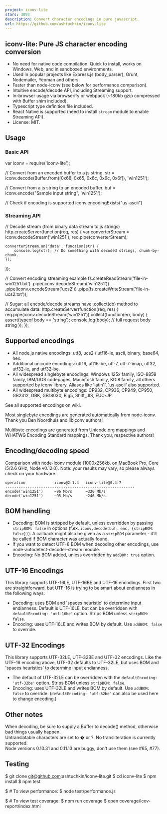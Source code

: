 ```yaml
---
project: iconv-lite
stars: 3093
description: Convert character encodings in pure javascript.
url: https://github.com/ashtuchkin/iconv-lite
---
```


iconv-lite: Pure JS character encoding conversion
-------------------------------------------------

-   No need for native code compilation. Quick to install, works on Windows, Web, and in sandboxed environments.
-   Used in popular projects like Express.js (body\_parser), Grunt, Nodemailer, Yeoman and others.
-   Faster than node-iconv (see below for performance comparison).
-   Intuitive encode/decode API, including Streaming support.
-   In-browser usage via browserify or webpack (~180kb gzip compressed with Buffer shim included).
-   Typescript type definition file included.
-   React Native is supported (need to install `stream` module to enable Streaming API).
-   License: MIT.

  

Usage
-----

### Basic API

var iconv \= require('iconv-lite');

// Convert from an encoded buffer to a js string.
str \= iconv.decode(Buffer.from(\[0x68, 0x65, 0x6c, 0x6c, 0x6f\]), 'win1251');

// Convert from a js string to an encoded buffer.
buf \= iconv.encode("Sample input string", 'win1251');

// Check if encoding is supported
iconv.encodingExists("us-ascii")

### Streaming API

// Decode stream (from binary data stream to js strings)
http.createServer(function(req, res) {
    var converterStream \= iconv.decodeStream('win1251');
    req.pipe(converterStream);

    converterStream.on('data', function(str) {
        console.log(str); // Do something with decoded strings, chunk-by-chunk.
    });
});

// Convert encoding streaming example
fs.createReadStream('file-in-win1251.txt')
    .pipe(iconv.decodeStream('win1251'))
    .pipe(iconv.encodeStream('ucs2'))
    .pipe(fs.createWriteStream('file-in-ucs2.txt'));

// Sugar: all encode/decode streams have .collect(cb) method to accumulate data.
http.createServer(function(req, res) {
    req.pipe(iconv.decodeStream('win1251')).collect(function(err, body) {
        assert(typeof body \== 'string');
        console.log(body); // full request body string
    });
});

Supported encodings
-------------------

-   All node.js native encodings: utf8, ucs2 / utf16-le, ascii, binary, base64, hex.
-   Additional unicode encodings: utf16, utf16-be, utf-7, utf-7-imap, utf32, utf32-le, and utf32-be.
-   All widespread singlebyte encodings: Windows 125x family, ISO-8859 family, IBM/DOS codepages, Macintosh family, KOI8 family, all others supported by iconv library. Aliases like 'latin1', 'us-ascii' also supported.
-   All widespread multibyte encodings: CP932, CP936, CP949, CP950, GB2312, GBK, GB18030, Big5, Shift\_JIS, EUC-JP.

See all supported encodings on wiki.

Most singlebyte encodings are generated automatically from node-iconv. Thank you Ben Noordhuis and libiconv authors!

Multibyte encodings are generated from Unicode.org mappings and WHATWG Encoding Standard mappings. Thank you, respective authors!

Encoding/decoding speed
-----------------------

Comparison with node-iconv module (1000x256kb, on MacBook Pro, Core i5/2.6 GHz, Node v0.12.0). Note: your results may vary, so please always check on your hardware.

```
operation             iconv@2.1.4   iconv-lite@0.4.7
----------------------------------------------------------
encode('win1251')     ~96 Mb/s      ~320 Mb/s
decode('win1251')     ~95 Mb/s      ~246 Mb/s
```

BOM handling
------------

-   Decoding: BOM is stripped by default, unless overridden by passing `stripBOM: false` in options (f.ex. `iconv.decode(buf, enc, {stripBOM: false})`). A callback might also be given as a `stripBOM` parameter - it'll be called if BOM character was actually found.
-   If you want to detect UTF-8 BOM when decoding other encodings, use node-autodetect-decoder-stream module.
-   Encoding: No BOM added, unless overridden by `addBOM: true` option.

UTF-16 Encodings
----------------

This library supports UTF-16LE, UTF-16BE and UTF-16 encodings. First two are straightforward, but UTF-16 is trying to be smart about endianness in the following ways:

-   Decoding: uses BOM and 'spaces heuristic' to determine input endianness. Default is UTF-16LE, but can be overridden with `defaultEncoding: 'utf-16be'` option. Strips BOM unless `stripBOM: false`.
-   Encoding: uses UTF-16LE and writes BOM by default. Use `addBOM: false` to override.

UTF-32 Encodings
----------------

This library supports UTF-32LE, UTF-32BE and UTF-32 encodings. Like the UTF-16 encoding above, UTF-32 defaults to UTF-32LE, but uses BOM and 'spaces heuristics' to determine input endianness.

-   The default of UTF-32LE can be overridden with the `defaultEncoding: 'utf-32be'` option. Strips BOM unless `stripBOM: false`.
-   Encoding: uses UTF-32LE and writes BOM by default. Use `addBOM: false` to override. (`defaultEncoding: 'utf-32be'` can also be used here to change encoding.)

Other notes
-----------

When decoding, be sure to supply a Buffer to decode() method, otherwise bad things usually happen.  
Untranslatable characters are set to � or ?. No transliteration is currently supported.  
Node versions 0.10.31 and 0.11.13 are buggy, don't use them (see #65, #77).

Testing
-------

$ git clone git@github.com:ashtuchkin/iconv-lite.git
$ cd iconv-lite
$ npm install
$ npm test
    
$ # To view performance:
$ node test/performance.js

$ # To view test coverage:
$ npm run coverage
$ open coverage/lcov-report/index.html
